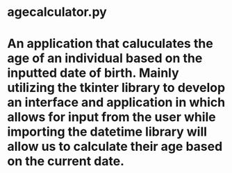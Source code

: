 # agecalculator.py
# An application that caluculates the age of an individual based on the inputted date of birth. Mainly utilizing the tkinter library to develop an interface and application in which allows for input from the user while importing the datetime library will allow us to calculate their age based on the current date.
